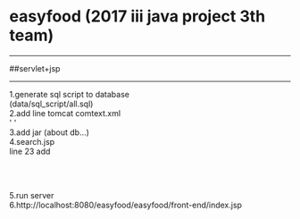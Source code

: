 # easyfood (2017 iii java project 3th team)

***
##servlet+jsp
***

1.generate sql script to database<br>
(data/sql_script/all.sql)<br>
2.add line tomcat comtext.xml<br>
'<Resource auth="Container" driverClassName="oracle.jdbc.driver.OracleDriver" maxIdle="10" maxTotal="20" maxWaitMillis="-1" name="jdbc/TestDB3" password="easyfood" type="javax.sql.DataSource" url="[your database]" username="easyfood"/> '<br>
3.add jar (about db...)<br>
4.search.jsp<br>
line 23 add<br>
<script type="text/javascript" src="http://maps.google.com/maps/api/js?sensor=false"></script>  <br>
<script type="text/javascript"
  src="https://maps.googleapis.com/maps/api/js?key=[your google map key]&callback=initMap" async defer>
</script>  <br>
5.run server<br>
6.http://localhost:8080/easyfood/easyfood/front-end/index.jsp
<br><br>
